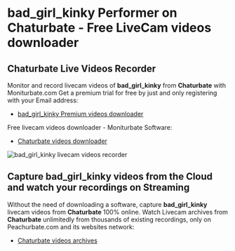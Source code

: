 # bad_girl_kinky Performer on Chaturbate - Free LiveCam videos downloader

## Chaturbate Live Videos Recorder

Monitor and record livecam videos of **bad_girl_kinky** from **Chaturbate** with Moniturbate.com
Get a premium trial for free by just and only registering with your Email address:
* [bad_girl_kinky Premium videos downloader](https://moniturbate.com/request-demo-licence-key.html)

Free livecam videos downloader - Moniturbate Software:
* [Chaturbate videos downloader](https://moniturbate.com/moniturbate-download-software.html)

![bad_girl_kinky livecam videos recorder](https://peachurnet.com/templates/moniturbate-software.png)


## Capture bad_girl_kinky videos from the Cloud and watch your recordings on Streaming

Without the need of downloading a software, capture **bad_girl_kinky** livecam videos from **Chaturbate** 100% online.
Watch Livecam archives from **Chaturbate** unlimitedly from thousands of existing recordings, only on Peachurbate.com and its websites network:
* [Chaturbate videos archives](https://peachurnet.com/)